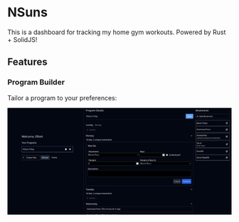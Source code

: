 # NSuns

This is a dashboard for tracking my home gym workouts. Powered by Rust + SolidJS!

## Features

### Program Builder

Tailor a program to your preferences:

![Program Builder](images/program-builder.jpg)
